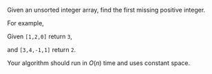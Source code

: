 

Given an unsorted integer array, find the first missing positive integer.



For example,<br />
Given `[1,2,0]` return `3`,<br />
and `[3,4,-1,1]` return `2`.



Your algorithm should run in *O*(*n*) time and uses constant space.

